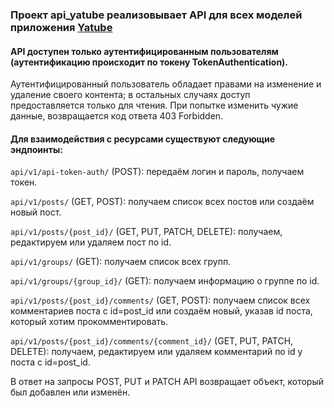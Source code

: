### Проект api_yatube реализовывает API для всех моделей приложения [Yatube](https://github.com/juko27/hw05_final)

#### API доступен только аутентифицированным пользователям (аутентификацию происходит по токену TokenAuthentication).

Аутентифицированный пользователь обладает правами на изменение и удаление своего контента; в остальных случаях доступ предоставляется только для чтения. При попытке изменить чужие данные, возвращается код ответа 403 Forbidden.

#### Для взаимодействия с ресурсами существуют следующие эндпоинты:

`api/v1/api-token-auth/` (POST): передаём логин и пароль, получаем токен.

`api/v1/posts/` (GET, POST): получаем список всех постов или создаём новый пост.

`api/v1/posts/{post_id}/` (GET, PUT, PATCH, DELETE): получаем, редактируем или удаляем пост по id.

`api/v1/groups/` (GET): получаем список всех групп.

`api/v1/groups/{group_id}/` (GET): получаем информацию о группе по id.

`api/v1/posts/{post_id}/comments/` (GET, POST): получаем список всех комментариев поста с id=post_id или создаём новый, указав id поста, который хотим прокомментировать.

`api/v1/posts/{post_id}/comments/{comment_id}/` (GET, PUT, PATCH, DELETE): получаем, редактируем или удаляем комментарий по id у поста с id=post_id.

В ответ на запросы POST, PUT и PATCH  API возвращает объект, который был добавлен или изменён.
